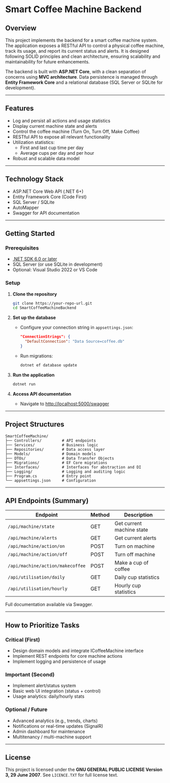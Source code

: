 ﻿# Smart Coffee Machine Backend

## Overview

This project implements the backend for a smart coffee machine system. The application exposes a RESTful API to control a physical coffee machine, track its usage, and report its current status and alerts. It is designed following SOLID principles and clean architecture, ensuring scalability and maintainability for future enhancements.

The backend is built with **ASP.NET Core**, with a clean separation of concerns using **MVC architecture**. Data persistence is managed through **Entity Framework Core** and a relational database (SQL Server or SQLite for development).

---

## Features

- Log and persist all actions and usage statistics
- Display current machine state and alerts
- Control the coffee machine (Turn On, Turn Off, Make Coffee)
- RESTful API to expose all relevant functionality
- Utilization statistics:
  - First and last cup time per day
  - Average cups per day and per hour
- Robust and scalable data model

---

## Technology Stack

- ASP.NET Core Web API (.NET 6+)
- Entity Framework Core (Code First)
- SQL Server / SQLite
- AutoMapper
- Swagger for API documentation

---

## Getting Started

### Prerequisites

- [.NET SDK 6.0 or later](https://dotnet.microsoft.com/download)
- SQL Server (or use SQLite in development)
- Optional: Visual Studio 2022 or VS Code

### Setup

1. **Clone the repository**  
   ```bash
   git clone https://your-repo-url.git
   cd SmartCoffeeMachineBackend
   ```

2. **Set up the database**
   - Configure your connection string in `appsettings.json`:
     ```json
     "ConnectionStrings": {
       "DefaultConnection": "Data Source=coffee.db"
     }
     ```
   - Run migrations:
     ```bash
     dotnet ef database update
     ```

3. **Run the application**
   ```bash
   dotnet run
   ```

4. **Access API documentation**
   - Navigate to [http://localhost:5000/swagger](http://localhost:5000/swagger)

---

## Project Structures

```
SmartCoffeeMachine/
├── Controllers/         # API endpoints
├── Services/            # Business logic
├── Repositories/        # Data access layer
├── Models/              # Domain models
├── DTOs/                # Data Transfer Objects
├── Migrations/          # EF Core migrations
├── Interfaces/          # Interfaces for abstraction and DI
├── Logging/             # Logging and auditing logic
├── Program.cs           # Entry point
└── appsettings.json     # Configuration
```

---

## API Endpoints (Summary)

| Endpoint                          | Method | Description                    |
|----------------------------------|--------|--------------------------------|
| `/api/machine/state`             | GET    | Get current machine state      |
| `/api/machine/alerts`            | GET    | Get current alerts             |
| `/api/machine/action/on`         | POST   | Turn on machine                |
| `/api/machine/action/off`        | POST   | Turn off machine               |
| `/api/machine/action/makecoffee` | POST   | Make a cup of coffee           |
| `/api/utilisation/daily`         | GET    | Daily cup statistics           |
| `/api/utilisation/hourly`        | GET    | Hourly cup statistics          |

Full documentation available via Swagger.

---

## How to Prioritize Tasks

### Critical (First)
- Design domain models and integrate ICoffeeMachine interface
- Implement REST endpoints for core machine actions
- Implement logging and persistence of usage

### Important (Second)
- Implement alert/status system
- Basic web UI integration (status + control)
- Usage analytics: daily/hourly stats

### Optional / Future
- Advanced analytics (e.g., trends, charts)
- Notifications or real-time updates (SignalR)
- Admin dashboard for maintenance
- Multitenancy / multi-machine support

---

## License

This project is licensed under the **GNU GENERAL PUBLIC LICENSE Version 3, 29 June 2007**. See `LICENCE.TXT` for full license text.

